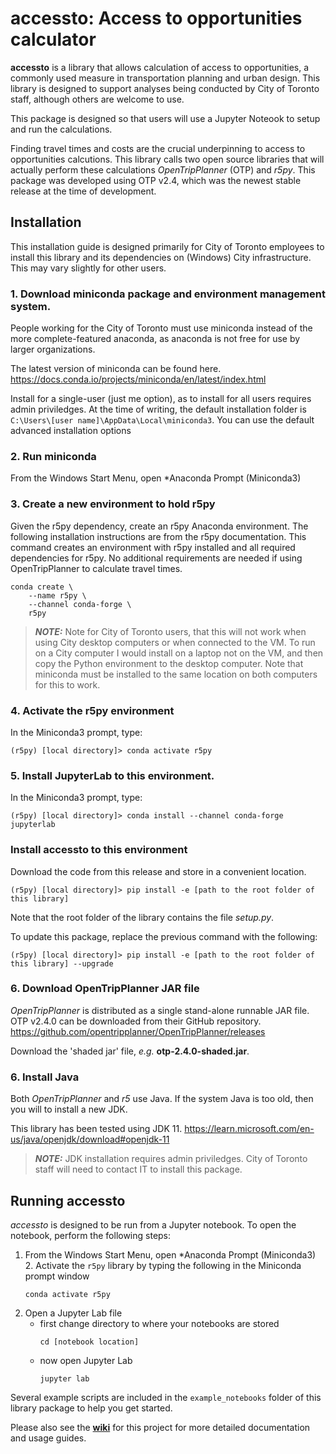 # accessto: Access to opportunities calculator

**accessto** is a library that allows calculation of access to opportunities, a commonly used measure in transportation planning and urban design. This library is designed to support analyses being conducted by City of Toronto staff, although others are welcome to use.

This package is designed so that users will use a Jupyter Noteook to setup and run the calculations.

Finding travel times and costs are the crucial underpinning to access to opportunities calcutions. This library calls two open source libraries that will actually perform these calculations *OpenTripPlanner* (OTP) and *r5py*. This package was developed using OTP v2.4, which was the newest stable release at the time of development. 


## Installation

This installation guide is designed primarily for City of Toronto employees to install this library and its dependencies on (Windows) City infrastructure. This may vary slightly for other users.

### 1. Download miniconda package and environment management system. 

People working for the City of Toronto must use miniconda instead of the more complete-featured anaconda, as anaconda is not free for use by larger organizations.

The latest version of miniconda can be found here.
https://docs.conda.io/projects/miniconda/en/latest/index.html

Install for a single-user (just me option), as to install for all users requires admin priviledges. At the time of writing, the default installation folder is `C:\Users\[user name]\AppData\Local\miniconda3`. You can use the default advanced installation options

### 2. Run miniconda

From the Windows Start Menu, open *Anaconda Prompt (Miniconda3)

### 3. Create a new environment to hold r5py

Given the r5py dependency, create an r5py Anaconda environment. The following installation instructions are from the r5py documentation. This command creates an environment with r5py installed and all required dependencies for r5py. No additional requirements are needed if using OpenTripPlanner to calculate travel times.

```console
conda create \
    --name r5py \
    --channel conda-forge \
    r5py
```

> **_NOTE:_** Note for City of Toronto users, that this will not work when using City desktop computers or when connected to the VM. To run on a City computer I would install on a laptop not on the VM, and then copy the Python environment to the desktop computer. Note that miniconda must be installed to the same location on both computers for this to work.


### 4. Activate the r5py environment

In the Miniconda3 prompt, type:
```console 
(r5py) [local directory]> conda activate r5py
```

### 5. Install JupyterLab to this environment. 
In the Miniconda3 prompt, type:
```console
(r5py) [local directory]> conda install --channel conda-forge jupyterlab
```

### Install accessto to this environment

Download the code from this release and store in a convenient location.

```console
(r5py) [local directory]> pip install -e [path to the root folder of this library]
```
Note that the root folder of the library contains the file *setup.py*.

To update this package, replace the previous command with the following:
```console
(r5py) [local directory]> pip install -e [path to the root folder of this library] --upgrade
```

### 6. Download OpenTripPlanner JAR file

*OpenTripPlanner* is distributed as a single stand-alone runnable JAR file. OTP v2.4.0 can be downloaded from their GitHub repository.
https://github.com/opentripplanner/OpenTripPlanner/releases

Download the 'shaded jar' file, *e.g.* **otp-2.4.0-shaded.jar**.



### 6. Install Java

Both *OpenTripPlanner* and *r5* use Java. If the system Java is too old, then you will to install a new JDK.

This library has been tested using JDK 11.
https://learn.microsoft.com/en-us/java/openjdk/download#openjdk-11

> **_NOTE:_** JDK installation requires admin priviledges. City of Toronto staff will need to contact IT to install this package. 

## Running accessto

*accessto* is designed to be run from a Jupyter notebook. To open the notebook, perform the following steps:

1. From the Windows Start Menu, open *Anaconda Prompt (Miniconda3)
    2. Activate the `r5py` library by typing the following in the Miniconda prompt window
    ```console 
    conda activate r5py
    ```
3. Open a Jupyter Lab file
    - first change directory to where your notebooks are stored
        ```console 
        cd [notebook location] 
        ```
    - now open Jupyter Lab
        ```console 
        jupyter lab
        ```

Several example scripts are included in the `example_notebooks` folder of this library package to help you get started.

Please also see the [**wiki**](https://github.com/bryce-sharman/accessto/wiki) for this project for more detailed documentation and usage guides.
